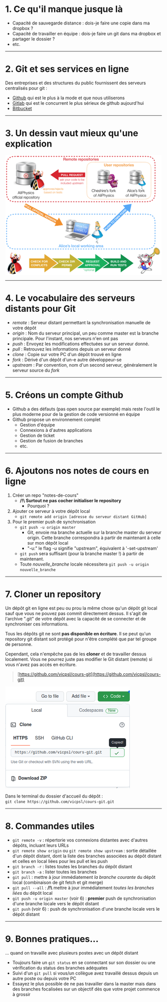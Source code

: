 
# 1. Ce qu'il manque jusque là

- Capacité de sauvegarde distance : dois-je faire une copie dans ma dropbox ?
- Capacité de travailler en équipe : dois-je faire un git dans ma dropbox et partager le dossier ?
- etc.

---

# 2. Git et ses services en ligne

Des entreprises et des structures du public fournissent des serveurs centralisés pour git :

- [Github](https://github.com) qui est le plus à la mode et que nous utiliserons
- [Gitlab](https://gitlab.com) qui est le concurrent le plus sérieux de github aujourd'hui
- [Bitbucket](https://bitbucket.org)

---

# 3. Un dessin vaut mieux qu'une explication

![](images/push-pull.png)

---

# 4. Le vocabulaire des serveurs distants pour Git

- *remote* : Serveur distant permettant la synchronisation manuelle de votre dépôt
- *origin* : Nom du serveur principal, un peu comme master est la branche principale. Pour l'instant, nos serveurs n'en ont pas
- *push* : Envoyez les modifications effectuées sur un serveur donné.
- *pull* : Retrouvez les informations depuis un serveur donné
- *clone* : Copie sur votre PC d'un dépôt trouvé en ligne
- *fork* : Dérivé d'un dépôt d'un-e autre développeur-se
- *upstream* : Par convention, nom d'un second serveur, généralement le serveur source du *fork*

---

# 5. Créons un compte Github 

- Github a des défauts (pas open source par exemple) mais reste l'outil le plus moderne pour de la gestion de code versionné en équipe
- Github propose un environnement complet
	- Gestion d'équipe
	- Connexions à d'autres applications
	- Gestion de ticket
	- Gestion de fusion de branches
	- etc.

---

# 6. Ajoutons nos notes de cours en ligne

1. Créer un repo "notes-de-cours"
	- **/!\\ Surtout ne pas cocher initialiser le repository**
		- Pourquoi ?
2. Ajouter ce serveur à votre dépôt local
	- `git remote add origin [adresse du serveur distant GitHub]`
3. Pour le premier push de synchronisation
	- `git push -u origin master`
		- Git, envoie ma branche actuelle sur la branche master du serveur origin. Cette branche correspondra à partir de maintenant à celle sur mon dépôt local
        - "-u:" le flag *-u* signifie "upstream", équivalent à '-set-upstream'
	- `git push` sera suffisant (pour la branche master !) à partir de maintenant.
    - Toute *nouvelle_branche* locale nécessitera `git push -u origin nouvelle_branche`

---

# 7. Cloner un repository

Un dépôt git en ligne est peu ou prou la même chose qu'un dépôt git local sauf que vous ne pouvez pas commit directement dessus. Il s'agit de l'archive ".git" de votre dépôt avec la capacité de se connecter et de synchroniser ces informations. 

Tous les dépôts git ne sont **pas disponible en écriture**. Il se peut qu'un repository git distant soit protégé pour n'être complété que par tel groupe de personne.

Cependant, cela n'empêche pas de les **cloner** et de travailler dessus localement. Vous ne pourrez juste pas modifier le Git distant (remote) si vous n'avez pas accès en écriture.

> [https://github.com/vicpsl/cours-git](https://github.com/vicpsl/cours-git)

![URL source du dépôt à cloner](images/cloneURL.png)

Dans le terminal du dossier d'accueil du dépôt :  
`git clone https://github.com/vicpsl/cours-git.git`

---

# 8. Commandes utiles

- `git remote -v` : répertorie vos connexions distantes avec d'autres dépôts, incluant leurs URLs
- `git remote show origin` ou `git remote show upstream` : sortie détaillée d'un dépôt distant, dont la liste des branches associées au dépôt distant et celles en local liées pour les pull et les push
- `git branch -r` : listes toutes les branches du dépôt distant
- `git branch -a` : lister toutes les branches
- `git pull` : mettre à jour immédiatement *la branche courante* du dépôt local (combinaison de git fetch et git merge)
- `git pull --all` : **/!\\** mettre à jour immédiatement *toutes les branches liées* du dépôt local
- `git push -u origin master` (voir 6) : **premier** push de synchronisation d'une branche locale vers le dépôt distant
- `git push` (voir 6) : push de synchronisation d'une branche locale vers le dépôt distant


---


# 9. Bonnes pratiques...

... quand on travaille avec plusieurs postes avec un dépôt distant

- Toujours faire un `git status` en se connectant sur son dossier ou une vérification du status des branches adéquates
- Suivi d'un `git pull` si vous/un collègue avez travaillé dessus depuis un autre poste ou depuis votre PC
- Essayez le plus possible de ne pas travailler dans la master mais dans des branches focalisées sur un objectif dès que votre projet commence à grossir
